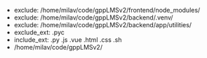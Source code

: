 - exclude: /home/milav/code/gppLMSv2/frontend/node_modules/
- exclude: /home/milav/code/gppLMSv2/backend/.venv/
- exclude: /home/milav/code/gppLMSv2/backend/app/utilities/
- exclude_ext: .pyc
- include_ext: .py .js .vue .html .css .sh
- /home/milav/code/gppLMSv2/
